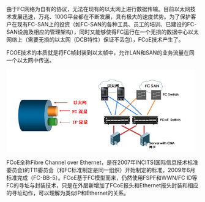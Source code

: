 由于FC网络为自有的协议，无法在现有的以太网上进行数据传输。目前以太网技术发展迅速，万兆、100G平台都在不断发展，具有极大的速度优势。为了保护客户在现有FC-SAN上的投资（如FC-SAN的各种工具、员工的培训、已建设的FC-SAN设施及相应的管理架构），同时又能够使得FC运行在一个无损的数据中心以太网络上（需要无损的以太网（DCB特性）保证不丢包），FCoE技术产生了。

FCOE技术的本质就是将FC帧封装到以太帧中，允许LAN和SAN的业务流量在同一个以太网中传送。

![](/assets/fcoe_1.png)

FCoE全称Fibre Channel over Ethernet，是在2007年INCITS\(国际信息技术标准委员会\)的T11委员会（和FC标准制定是同一组织）开始制定的标准，2009年6月标准完成（FC-BB-5）。FCoE基于FC模型而来，仍然使用FSPF和WWN/FC ID等FC的寻址与封装技术，只是在外层新增加了FCoE报头和Ethernet报头封装和相应的寻址动作，可以理解为类似IP和Ethernet的关系。



